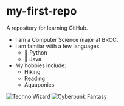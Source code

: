 # my-first-repo
A repository for learning GitHub.

- I am a Computer Science major at BRCC.
- I am famiiar with a few languages.
    - 🌱 Python
    - 🌱 Java
- My hobbies include:
    - Hiking
    - Reading
    - Aquaponics


![Techno Wizard](https://github.com/user-attachments/assets/47a7c388-74c3-45d1-8d3a-05863c3bb243)
![Cyberpunk Fantasy](https://github.com/user-attachments/assets/8a96b6b5-89f5-47df-8767-86da61a3f9a6)

